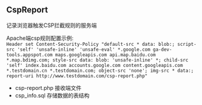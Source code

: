 ## CspReport
记录浏览器触发CSP拦截规则的服务端


Apache端csp规则配置示例:  
`Header set Content-Security-Policy "default-src * data: blob:; script-src 'self' 'unsafe-inline' 'unsafe-eval' *.google.com ga-dev-tools.appspot.com maps.googleapis.com api.map.baidu.com *.map.bdimg.com; style-src data: blob: 'unsafe-inline' *; child-src 'self' index.baidu.com accounts.google.com content.googleapis.com *.testdomain.cn *.testdomain.com; object-src 'none'; img-src * data:; report-uri http://www.testdomain.com/csp-report.php"`

* csp-report.php 接收端文件
* csp_info.sql 存储数据的表结构